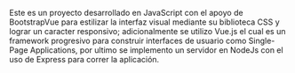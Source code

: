 Este es un proyecto desarrollado en JavaScript con el apoyo de BootstrapVue para estilizar 
la interfaz visual mediante su biblioteca CSS y lograr un caracter responsivo; adicionalmente
se utilizo Vue.js el cual es un framework progresivo para construir interfaces de usuario como
Single-Page Applications, por ultimo se implemento un servidor en NodeJs con el uso de Express 
para correr la aplicación.